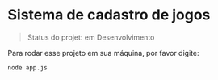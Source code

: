 <h1>Sistema de cadastro de jogos</h1>

>Status do projet: em Desenvolvimento

Para rodar esse projeto em sua máquina, por favor digite:

```
node app.js
```

